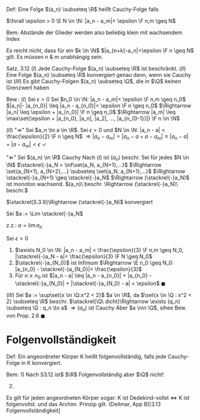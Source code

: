 Def: Eine Folge $(a_n) \subseteq \R$ heißt Cauchy-Folge falls

$\forall \epsilon > 0 \E N \in \N: |a_n - a_m|< \epsilon \F n,m \geq N$

Bem:
Abstände der Glieder werden also beliebig klein mit wachsendem Index

Es reicht nicht, dass für ein $k \in \N$ $|a_{n+k}-a_n|<\epsilon \F n \geq N$ gilt.
Es müssen n & m unabhängig sein.

Satz. 3.12
$(I)$ Jede Cauchy-Folge $(a_n) \subseteq \R$ ist beschränkt.
$(II)$ Eine Folge $(a_n) \subseteq \R$ konvergiert genau dann, wenn sie Cauchy ist
$(III)$ Es gibt Cauchy-Folgen $(a_n) \subseteq \Q$, die in $\Q$ keinen Grenzwert haben

Bew.:
$(I)$ Sei $\epsilon > 0$ Sei $n_0 \in \N: |a_n - a_m|< \epsilon \F n,m \geq n_0$
$|a_n|- |a_{n_0}| \leq |a_n - a_{n_0}|< \epsilon \F n \geq n_0$ 
$\Rightarrow |a_n| \leq \epsilon + |a_{n_0}| \F n \geq n_0$
$\Rightarrow |a_m| \leq \max\set{\epsilon + |a_{n_0}, |a_n|, |a_2|, ..., |a_{n_{0-1}}|} \F n \in \N$

$(II)$ "$\Rightarrow$" Sei $a_n \to a \in \R$.
Sei $\epsilon > 0$ und $N \in \N: |a_n - a| < \frac{\epsilon}{2} \F n \geq N$
$\Rightarrow |a_n - a_m| = |a_n - a + a - a_m| \leq |a_n - a| + |a - a_m| < \epsilon$
$\checkmark$

"$\Leftarrow$" Sei $(a_n) \in \R$ Cauchy
Nach $(I)$ ist $(a_n)$ beschr.
Sei für jedes $N \in \N$ $\stackrel{-}a_N = \inf\set{a_N, a_{N+1},...}$
$\Rightarrow \set{a_{N+1}, a_{N+2},...} \subseteq \set{a_N, a_{N+1},...}$
$\Rightarrow \stackrel{-}a_{N+1} \geq \stackrel{-}a_N$
$\Rightarrow (\stackrel{-}a_N)$ ist monoton wachsend.
$(a_n)\ beschr. \Rightarrow (\stackrel{-}a_N)\ beschr.$

$\stackrel{S.3.9}\Rightarrow (\stackrel{-}a_N)$ konvergiert

Sei $a := \Lim \stackrel{-}a_N$

z.z.: $a = \lim a_n$

Sei $\epsilon > 0$
1) $\exists N_0 \in \N: |a_n - a_m| < \frac{\epsilon}{3} \F n,m \geq N_0, |\stackrel{-}a_N - a|< \frac{\epsilon}{3} \F N \geq N_0$
2) $\stackrel{-}a_{N_0}$ ist Infimum $\Rightarrow \E n_0 \geq N_0: |a_{n_0} - \stackrel{-}a_{N_0}|< \frac{\epsilon}{3}$
3) Für $n \geq n_0$ ist $|a_n - a| \leq |a_n - a_{n_0}| + |a_{n_0} - \stackrel{-}a_{N_0}| + |\stackrel{-}a_{N_0} - a| < \epsilon$
$\blacksquare$

$(III)$ Sei $a := \sup\set{x \in \Q:x^2 < 2}$
$a \in \R$, da $\set{x \in \Q : x^2 < 2} \subseteq \R$ beschr.
$\stackrel{\Q\ dicht}\Rightarrow \exists (q_n) \subseteq \Q : q_n \to a$
$\Rightarrow (a_n)$ ist Cauchy
Aber $a \nin \Q$, sihee Bew. von Prop. 2.6
$\blacksquare$

# Folgenvollständigkeit
Def: Ein angeordneter Körper K heißt folgenvollständig, falls jede Cauchy-Folge in K konvergiert.

Bem: 
1)
Nach S3.12 ist$ $\R$ Folgenvollständig aber $\Q$ nicht!

2)
Es gilt für jeden angeordneten Körper sogar:
K ist Dedekind-vollst $\Leftrightarrow$ K ist folgenvollst. und das Archim. Prinzip gilt.
(Deitmar, App B)[3.13 Folgenvollständigkeit]